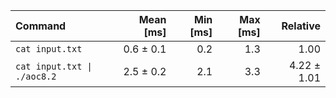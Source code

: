| Command | Mean [ms] | Min [ms] | Max [ms] | Relative |
|:---|---:|---:|---:|---:|
| `cat input.txt` | 0.6 ± 0.1 | 0.2 | 1.3 | 1.00 |
| `cat input.txt \| ./aoc8.2` | 2.5 ± 0.2 | 2.1 | 3.3 | 4.22 ± 1.01 |
